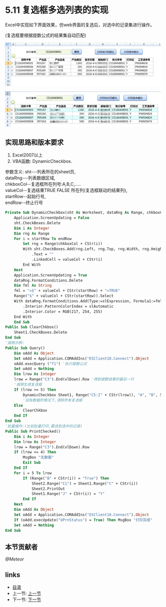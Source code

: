 # 5.11 复选框多选列表的实现
Excel中实现如下界面效果，仿web界面的复选后，对选中的记录集进行操作。

(复选框要根据提数公式的结果集自动匹配)

![](images/5.11.1.png) 
 
![](images/5.11.2.png) 

## 实现思路和版本要求
1. Excel2007以上  
2. VBA函数: DynamicCheckbox.  

参数含义: 
	sht---列表所在的sheet页,  
	dataRng---列表数据区域,  
	chkboxCol--复选框所在列号:A,B,C,…..   
	valueCol--复选结果TRUE FALSE 所在列(复选框联动的结果列),  
	startRow--起始行号,  
	endRow--终止行号  
	
```vb
Private Sub DynamicCheckbox(sht As Worksheet, dataRng As Range, chkboxCol As String, valueCol As String, startRow As Integer,endRow As Integer)
	Application.ScreenUpdating = False
	sht.CheckBoxes.Delete
	Dim i As Integer
	Dim rng As Range
	For i = startRow To endRow
		Set rng = Range(chkboxCol + CStr(i))
		With sht.CheckBoxes.Add(rng.Left, rng.Top, rng.Width, rng.Height)
			.Text = ""
			.LinkedCell = valueCol + CStr(i)
		End With
	Next
	Application.ScreenUpdating = True
	dataRng.FormatConditions.Delete
	Dim fml As String
	fml = "=$" + valueCol + CStr(startRow) + "=TRUE"
	Range("$" + valueCol + CStr(startRow)).Select
	With dataRng.FormatConditions.Add(Type:=xlExpression, Formula1:=fml)
		.Interior.PatternColorIndex = xlAutomatic
		.Interior.Color = RGB(217, 254, 255)
	End With
	End Sub
Public Sub ClearChkbox()
	Sheet1.CheckBoxes.Delete
End Sub
'调用示例:
Public Sub Query()
	Dim oAdd As Object
	Set oAdd = Application.COMAddIns("ESClient10.Connect").Object
	oAdd.execQuery ("T1") '执行提数公式
	Set oAdd = Nothing
	Dim lrow As Integer
	lrow = Range("C3").End(xlDown).Row '得到提数结果的最后一行
	'调用生成复选框
	If (lrow >= 5) Then
		DynamicCheckbox Sheet1, Range("C5:I" + CStr(lrow)), "A", "B", 5, lrow
		'没有数据的情况下,清除所有复选框
	Else
		ClearChkbox
	End If
End Sub
'批量操作:(比如批量打印,要选到选中的记录)
Public Sub PrintChecked()
	Dim i As Integer
	Dim lrow As Integer
	lrow = Range("C3").End(xlDown).Row
	If (lrow <= 4) Then
		MsgBox "无数据"
		Exit Sub
	End If
	For i = 5 To lrow
		If (Range("B" + CStr(i)) = "True") Then
			Sheet2.Range("C1") = Sheet1.Range("C" + CStr(i))
			Sheet2.PrintOut
			Sheet1.Range("J" + CStr(i)) = "Y"
		End If
	Next
	Dim oAdd As Object
	Set oAdd = Application.COMAddIns("ESClient10.Connect").Object
	If (oAdd.execUpdate("UPrnStatus") = True) Then MsgBox "打印完成"
	Set oAdd = Nothing
End Sub
```

## 本节贡献者
*@Meteor*

## links
  * [目录](<preface.md>)
  * 上一节: [上一节](<05.10.md>)
  * 下一节: [下一节](<05.12.md>)
